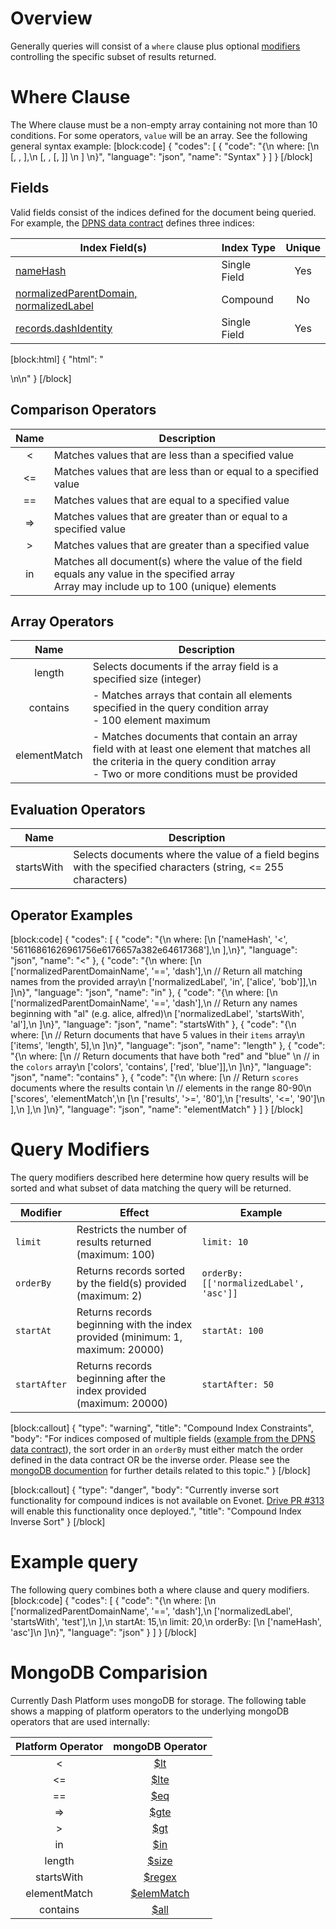 # Overview

Generally queries will consist of a `where` clause plus optional [modifiers](#section-query-modifiers) controlling the specific subset of results returned. 

# Where Clause

The Where clause must be a non-empty array containing not more than 10 conditions. For some operators, `value` will be an array. See the following general syntax example:
[block:code]
{
  "codes": [
    {
      "code": "{\n  where: [\n    [<fieldName>, <operator>, <value>],\n    [<fieldName>, <array operator>, [<value1>, <value2>]] \n  ] \n}",
      "language": "json",
      "name": "Syntax"
    }
  ]
}
[/block]
## Fields
Valid fields consist of the indices defined for the document being queried. For example, the [DPNS data contract](https://github.com/dashevo/dpns-contract/blob/master/src/schema/dpns-documents.json) defines three indices:

| Index Field(s) | Index Type | Unique |
| - | - | :-: | 
| [nameHash](https://github.com/dashevo/dpns-contract/blob/master/src/schema/dpns-documents.json#L4-L9) | Single Field | Yes |
| [normalizedParentDomain, normalizedLabel](https://github.com/dashevo/dpns-contract/blob/master/src/schema/dpns-documents.json#L10-L15) | Compound | No |
| [records.dashIdentity](https://github.com/dashevo/dpns-contract/blob/master/src/schema/dpns-documents.json#L16-L20) | Single Field | Yes |


[block:html]
{
  "html": "<div></div>\n<!--\nSpecial fields - `$id`, `$userId`\n-->\n<style></style>"
}
[/block]
## Comparison Operators

| Name | Description |
| :-: | - |
| < | Matches values that are less than a specified value |
| <= | Matches values that are less than or equal to a specified value |
| == | Matches values that are equal to a specified value |
| => | Matches values that are greater than or equal to a specified value |
| > | Matches values that are greater than a specified value |
| in | Matches all document(s) where the value of the field equals any value in the specified array <br>Array may include up to 100 (unique) elements |

## Array Operators

| Name | Description |
| :-: | - |
| length | Selects documents if the array field is a specified size (integer) |
| contains | - Matches arrays that contain all elements specified in the query condition array <br>- 100 element maximum
| elementMatch |  - Matches documents that contain an array field with at least one element that matches all the criteria in the query condition array <br>- Two or more conditions must be provided

## Evaluation Operators

| Name | Description |
| :-: | - |
| startsWith | Selects documents where the value of a field begins with the specified characters (string, <= 255 characters) |

## Operator Examples
[block:code]
{
  "codes": [
    {
      "code": "{\n  where: [\n    ['nameHash', '<', '56116861626961756e6176657a382e64617368'],\n  ],\n}",
      "language": "json",
      "name": "<"
    },
    {
      "code": "{\n  where: [\n      ['normalizedParentDomainName', '==', 'dash'],\n      // Return all matching names from the provided array\n      ['normalizedLabel', 'in', ['alice', 'bob']],\n    ]\n}",
      "language": "json",
      "name": "in"
    },
    {
      "code": "{\n  where: [\n      ['normalizedParentDomainName', '==', 'dash'],\n      // Return any names beginning with \"al\" (e.g. alice, alfred)\n      ['normalizedLabel', 'startsWith', 'al'],\n    ]\n}",
      "language": "json",
      "name": "startsWith"
    },
    {
      "code": "{\n  where: [\n      // Return documents that have 5 values in their `items` array\n      ['items', 'length', 5],\n    ]\n}",
      "language": "json",
      "name": "length"
    },
    {
      "code": "{\n  where: [\n      // Return documents that have both \"red\" and \"blue\" \n      // in the `colors` array\n      ['colors', 'contains', ['red', 'blue']],\n    ]\n}",
      "language": "json",
      "name": "contains"
    },
    {
      "code": "{\n  where: [\n    // Return `scores` documents where the results contain \n    // elements in the range 80-90\n    ['scores', 'elementMatch',\n      [\n        ['results', '>=', '80'],\n        ['results', '<=', '90']\n      ],\n    ],\n  ]\n}",
      "language": "json",
      "name": "elementMatch"
    }
  ]
}
[/block]
# Query Modifiers
The query modifiers described here determine how query results will be sorted and what subset of data matching the query will be returned.

| Modifier | Effect | Example |
| - | - | - |
| `limit` | Restricts the number of results returned (maximum: 100) | `limit: 10` |
| `orderBy` | Returns records sorted by the field(s) provided (maximum: 2) | `orderBy: [['normalizedLabel', 'asc']]`
| `startAt` | Returns records beginning with the index provided (minimum: 1, maximum: 20000) | `startAt: 100` |
| `startAfter` | Returns records beginning after the index provided  (maximum: 20000) | `startAfter: 50` |
[block:callout]
{
  "type": "warning",
  "title": "Compound Index Constraints",
  "body": "For indices composed of multiple fields ([example from the DPNS data contract](https://github.com/dashevo/dpns-contract/blob/master/src/schema/dpns-documents.json#L11-L14)), the sort order in an `orderBy` must either match the order defined in the data contract OR be the inverse order. Please see the [mongoDB documention](https://docs.mongodb.com/manual/core/index-compound/#sort-order) for further details related to this topic."
}
[/block]

[block:callout]
{
  "type": "danger",
  "body": "Currently inverse sort functionality for compound indices is not available on Evonet. [Drive PR #313](https://github.com/dashevo/drive/pull/313) will enable this functionality once deployed.",
  "title": "Compound Index Inverse Sort"
}
[/block]
# Example query
The following query combines both a where clause and query modifiers.
[block:code]
{
  "codes": [
    {
      "code": "{\n    where: [\n        ['normalizedParentDomainName', '==', 'dash'],\n        ['normalizedLabel', 'startsWith', 'test'],\n    ],\n    startAt: 15,\n    limit: 20,\n    orderBy: [\n        ['nameHash', 'asc']\n    ]\n}",
      "language": "json"
    }
  ]
}
[/block]
# MongoDB Comparision

Currently Dash Platform uses mongoDB for storage. The following table shows a mapping of platform operators to the underlying mongoDB operators that are used internally:

| Platform Operator | mongoDB Operator | 
| :-: | :-: | 
| < | [$lt](https://docs.mongodb.com/manual/reference/operator/query/lt) |
| <= | [$lte](https://docs.mongodb.com/manual/reference/operator/query/lte) |
| == | [$eq](https://docs.mongodb.com/manual/reference/operator/query/eq) |
| => | [$gte](https://docs.mongodb.com/manual/reference/operator/query/gte) |
| > | [$gt](https://docs.mongodb.com/manual/reference/operator/query/gt) |
| in | [$in](https://docs.mongodb.com/manual/reference/operator/query/in) |
| length | [$size](https://docs.mongodb.com/manual/reference/operator/query/size/) |
| startsWith | [$regex](https://docs.mongodb.com/manual/reference/operator/query/regex/) |
| elementMatch | [$elemMatch](https://docs.mongodb.com/manual/reference/operator/query/elemMatch) |
| contains | [$all](https://docs.mongodb.com/manual/reference/operator/query/all) |
